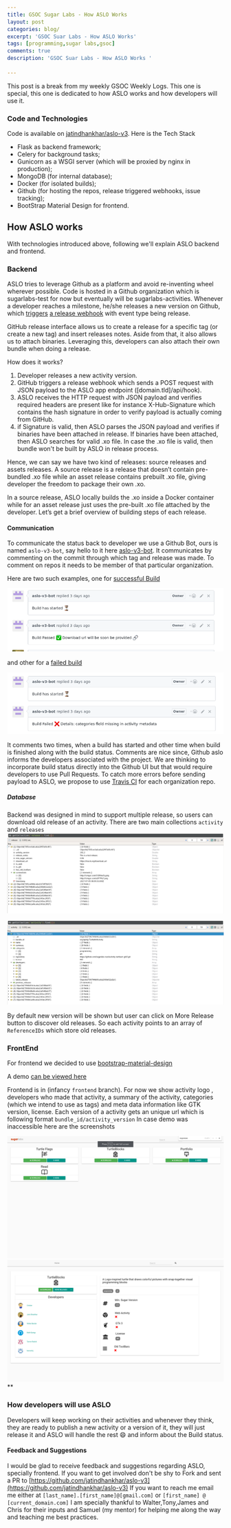 ```yaml
---
title: GSOC Sugar Labs - How ASLO Works 
layout: post
categories: blog/
excerpt: 'GSOC Suar Labs - How ASLO Works'
tags: [programming,sugar labs,gsoc]
comments: true
description: 'GSOC Suar Labs - How ASLO Works '

---
```

This post is a break from my weekly GSOC Weekly Logs. This one is special, this one is dedicated to  how ASLO works and how developers will use it.


### Code and Technologies
Code is available on [jatindhankhar/aslo-v3](https://github.com/jatindhankhar/aslo-v3). 
Here is the Tech Stack
* Flask as backend framework;
* Celery for background tasks;
* Gunicorn as a WSGI server (which will be proxied by nginx in production);
* MongoDB (for internal database);
* Docker (for isolated builds);
* Github (for hosting the repos, release triggered webhooks, issue tracking);
* BootStrap Material Design for frontend.
## How ASLO works


With technologies introduced above, following we'll explain ASLO backend and frontend. 

### Backend

ASLO tries to leverage Github as a platform and avoid re-inventing wheel wherever possible. Code is hosted in a Github organization which is sugarlabs-test for now but eventually will be sugarlabs-activities. Whenever a developer reaches a milestone, he/she releases a new version on Github, which [triggers](https://developer.github.com/webhooks/) [a release webhook](https://developer.github.com/webhooks/) with event type being release.

GitHub release interface allows us to create a release for a specific tag (or create a new tag) and insert releases notes. Aside from that, it also allows us to attach binaries. Leveraging this, developers can also attach their own bundle when doing a release.

How does it works?

1. Developer releases a new activity version.
2. GitHub triggers a release webhook which sends a POST request with JSON payload to the ASLO app endpoint ([domain.tld]/api/hook).
3. ASLO receives the HTTP request with JSON payload and verifies required headers are present like for instance X-Hub-Signature which contains the hash signature in order to verify payload is actually coming from GitHub.
4. if Signature is valid, then ASLO parses the JSON payload and verifies if binaries have been attached in release. If binaries have been attached, then ASLO searches for valid .xo file. In case the .xo file is valid, then bundle won't be built by ASLO in release process.

Hence, we can say we have two kind of releases: source releases and assets releases. A source release is a release that doesn’t contain pre-bundled .xo file while an asset release contains prebuilt .xo file, giving developer the freedom to package their own .xo. 

In a source release, ASLO locally builds the .xo inside a Docker container while for an asset release just uses the pre-built .xo file attached by the developer. Let’s get a brief overview of building steps of each release.

#### Communication 
To communicate the status back to developer we use a Github Bot, ours is named `aslo-v3-bot`, say hello to it here [aslo-v3-bot](https://github.com/aslo-v3-bot). It  communicates by commenting on the commit through which tag and release was made. 
To comment on repos it needs to be member of that particular organization. 

Here are two such examples, one for [successful Build](https://github.com/sugarlabs-test/activity-turtleart-gtk3/commit/4469d77e9e3a173325ca1e647c3b3d4365b91873#commitcomment-23072564)

<img src="/images/gsoc-how-aslo-works/success.png" alt="Success Build">

and other for a [failed build](https://github.com/sugarlabs-test/browse-activity/commit/0a927969bade8bfd07d70e2c930351323f6b3fa2#commitcomment-23072507)


<img src="/images/gsoc-how-aslo-works/failure.png" alt="Failed Build">

It comments two times, when a build has started and other time when build is finished along with the build status. Comments are nice since, Github aslo informs the developers associated with the project. We are thinking to incorporate build status directly into the Github UI but that would require developers to use Pull Requests. 
To catch more errors before sending payload to ASLO, we propose to use [Travis CI](https://travis-ci.org) for each organization repo. 


##### Database
Backend was designed in mind to support multiple release, so users can download old release of an activity. 
There are two main collections `activity` and `releases`
<img src="/images/gsoc-how-aslo-works/activity_schema.png" alt="Activity Schema">

<img src="/images/gsoc-how-aslo-works/release_schema.png" alt="Release Schema">

By default new version will be shown but user can click on More Release button to discover old releases.
So each activity points to an array of `ReferenceIDs` which store old releases.


### FrontEnd 
For frontend we decided to use [bootstrap-material-design](https://github.com/FezVrasta/bootstrap-material-design)

A demo [can be viewed here ](http://aslo.jatindhankhar.in:5000/) 

Frontend is in (infancy `frontend` branch). For now  we show activity logo , developers who made that activity, a summary of the activity, categories (which we intend to use as tags) and meta data information like GTK version, license.
Each version of a activity gets an unique url which is following format `bundle_id/activity_version`
In case demo was inaccessible here are the screenshots

<img src="/images/gsoc-how-aslo-works/index.png" alt="Index Page">

<img src="/images/gsoc-how-aslo-works/detail.png" alt="Detail Page">
**


### How developers will use ASLO
Developers will keep working on their activities and whenever they think, they are ready to publish a new activity or a version of it, they will just release it and ASLO will handle the rest :smile: and inform about the Build status. 




#### Feedback and Suggestions

I would be glad to receive feedback and suggestions regarding ASLO, specially frontend. 
If you want to get involved don't be shy to Fork and sent a PR to [https://github.com/jatindhankhar/aslo-v3](https://github.com/jatindhankhar/aslo-v3)
If you want to reach me email me either at `[last_name].[first_name]@[gmail.com]` or `[first_name] @ [current_domain.com]`
I am specially thankful to Walter,Tony,James and Chris for their inputs and Samuel (my mentor) for helping me along the way and teaching me best practices.